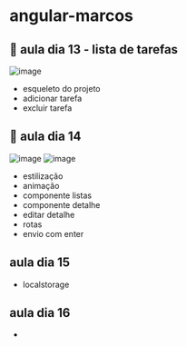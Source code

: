 # angular-marcos

 ## 🦴 aula dia 13 - lista de tarefas
 ![image](https://user-images.githubusercontent.com/26682838/207506519-855b9385-414a-46eb-bce9-4a3b1d3ac1e6.png)

- esqueleto do projeto
- adicionar tarefa
- excluir tarefa

## 🎨 aula dia 14
![image](https://user-images.githubusercontent.com/26682838/208017730-13bbd594-38da-43cb-8e2f-67345326acf1.png)
![image](https://user-images.githubusercontent.com/26682838/208017805-d0e5211a-b7aa-4af8-80f7-08d852056541.png)


- estilização
- animação
- componente listas
- componente detalhe
- editar detalhe
- rotas
- envio com enter

## aula dia 15 

- localstorage


## aula dia 16 


- 
